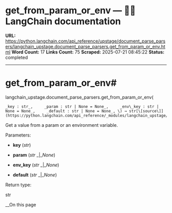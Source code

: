 # get_from_param_or_env — 🦜🔗 LangChain  documentation

**URL:** https://python.langchain.com/api_reference/upstage/document_parse_parsers/langchain_upstage.document_parse_parsers.get_from_param_or_env.html
**Word Count:** 17
**Links Count:** 75
**Scraped:** 2025-07-21 08:45:22
**Status:** completed

---

# get\_from\_param\_or\_env\#

langchain\_upstage.document\_parse\_parsers.get\_from\_param\_or\_env\(

    _key : str_,     _param : str | None = None_,     _env\_key : str | None = None_,     _default : str | None = None_, \) → str[\[source\]](https://python.langchain.com/api_reference/_modules/langchain_upstage/document_parse_parsers.html#get_from_param_or_env)\#     

Get a value from a param or an environment variable.

Parameters:     

  * **key** \(_str_\)

  * **param** \(_str_ _|__None_\)

  * **env\_key** \(_str_ _|__None_\)

  * **default** \(_str_ _|__None_\)

Return type:     

str

__On this page